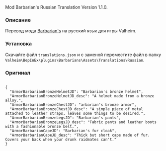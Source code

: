 Mod Barbarian's Russian Translation Version 1.1.0.

### Описание

Перевод мода [Barbarian's](https://www.nexusmods.com/valheim/mods/640) на русский язык для игры Valheim. 

### Установка

Скачайте файл `translations.json` и с заменой переместите файл в папку `Valheim\BepInEx\plugins\Barbarians\Assets\Translations\Russian`.

### Оригинал 

```
  
{
  "ArmorBarbarianBronzeHelmetJD": "Barbarian's bronze helmet",
  "ArmorBarbarianBronzeHelmetJD_desc": "A helmet made from a bronze alloy.",
  "ArmorBarbarianBronzeChestJD": "arbarian's bronze armor",
  "ArmorBarbarianBronzeChestJD_desc": "A simple piece of metal attached to leather straps, leaves some things to be desired.",
  "ArmorBarbarianBronzeLegsJD": "Barbarian's pants",
  "ArmorBarbarianBronzeLegsJD_desc": "Fabric pants and leather boots with a fashionable bronze belt.",
  "ArmorBarbarianCapeJD": "Barbarian's fur cloak",
  "ArmorBarbarianCapeJD_desc": "Thick but short cape made of fur. Covers your back when your drunk raidmates can't."
}
```
